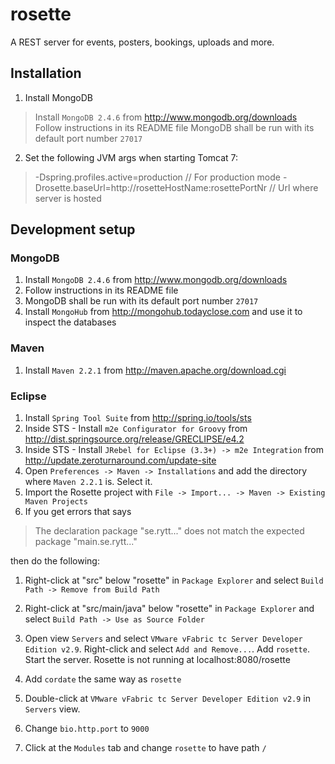 # rosette

A REST server for events, posters, bookings, uploads and more.


## Installation

1. Install MongoDB

  > Install `MongoDB 2.4.6` from http://www.mongodb.org/downloads
  > Follow instructions in its README file
  > MongoDB shall be run with its default port number `27017`

2. Set the following JVM args when starting Tomcat 7:

  > -Dspring.profiles.active=production                      // For production mode
  > -Drosette.baseUrl=http://rosetteHostName:rosettePortNr   // Url where server is hosted


## Development setup

### MongoDB

1. Install `MongoDB 2.4.6` from http://www.mongodb.org/downloads
2. Follow instructions in its README file
3. MongoDB shall be run with its default port number `27017`
3. Install `MongoHub` from http://mongohub.todayclose.com and use it to inspect the databases

### Maven

1. Install `Maven 2.2.1` from http://maven.apache.org/download.cgi

### Eclipse

1. Install `Spring Tool Suite` from http://spring.io/tools/sts
2. Inside STS - Install `m2e Configurator for Groovy` from http://dist.springsource.org/release/GRECLIPSE/e4.2
3. Inside STS - Install `JRebel for Eclipse (3.3+) -> m2e Integration` from http://update.zeroturnaround.com/update-site
4. Open `Preferences -> Maven -> Installations` and add the directory where `Maven 2.2.1` is. Select it.
5. Import the Rosette project with `File -> Import... -> Maven -> Existing Maven Projects`
6. If you get errors that says

  > The declaration package "se.rytt..." does not match the expected package "main.se.rytt..."

  then do the following:
  1. Right-click at "src" below "rosette" in `Package Explorer` and select `Build Path -> Remove from Build Path`
  2. Right-click at "src/main/java" below "rosette" in `Package Explorer` and select `Build Path -> Use as Source Folder`
7. Open view `Servers` and select `VMware vFabric tc Server Developer Edition v2.9`. Right-click and select `Add and Remove...`. Add `rosette`. Start the server. Rosette is not running at localhost:8080/rosette

8. Add `cordate` the same way as `rosette`
9. Double-click at `VMware vFabric tc Server Developer Edition v2.9` in `Servers` view.
10. Change `bio.http.port` to `9000`
11. Click at the `Modules` tab and change `rosette` to have path `/`
